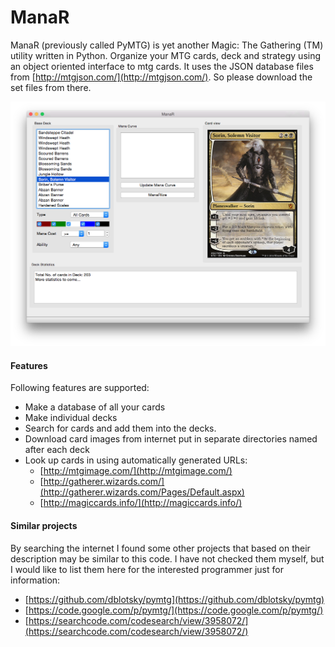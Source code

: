 # ManaR

ManaR (previously called PyMTG) is yet another Magic: The Gathering (TM) utility written in Python. Organize your MTG cards, deck and strategy using an object oriented interface to mtg cards. It uses the JSON database files from [http://mtgjson.com/](http://mtgjson.com/). So please download the set files from there.

![image](rsrc/screenshot.png)

#### Features

Following features are supported:

* Make a database of all your cards
* Make individual decks
* Search for cards and add them into the decks.
* Download card images from internet put in separate directories named after each deck
* Look up cards in using automatically generated URLs:
  * [http://mtgimage.com/](http://mtgimage.com/)
  * [http://gatherer.wizards.com/](http://gatherer.wizards.com/Pages/Default.aspx)
  * [http://magiccards.info/](http://magiccards.info/) 

#### Similar projects

By searching the internet I found some other projects that based on their description may be similar to this code. I have not checked them myself, but I would like to list them here for the interested programmer just for information:

* [https://github.com/dblotsky/pymtg](https://github.com/dblotsky/pymtg)
* [https://code.google.com/p/pymtg/](https://code.google.com/p/pymtg/)
* [https://searchcode.com/codesearch/view/3958072/](https://searchcode.com/codesearch/view/3958072/)
